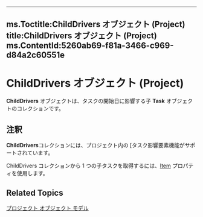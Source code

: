 

---
ms.Toctitle:ChildDrivers オブジェクト (Project)
title:ChildDrivers オブジェクト (Project)
ms.ContentId:5260ab69-f81a-3466-c969-d84a2c60551e
---
# ChildDrivers オブジェクト (Project)




**ChildDrivers** オブジェクトは、タスクの開始日に影響する子 **Task** オブジェクトのコレクションです。

## 注釈
**ChildDrivers**コレクションには、プロジェクト内の [タスク影響要素機能がサポートされています。



ChildDrivers コレクションから 1 つの子タスクを取得するには、[Item](dd79c6c2-feef-a1fe-c91f-9b354832150c.md) プロパティを使用します。



## Related Topics

[プロジェクト オブジェクト モデル](900b167b-88ec-ea88-15b7-27bb90c22ac6.md)




